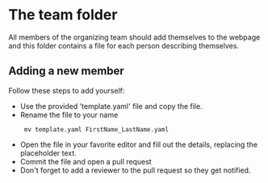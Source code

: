 # The team folder

All members of the organizing team should add themselves to the webpage and
this folder contains a file for each person describing themselves.

## Adding a new member
Follow these steps to add yourself:
* Use the provided 'template.yaml' file and copy the file.
* Rename the file to your name
   ```
    mv template.yaml FirstName_LastName.yaml
   ```
* Open the file in your favorite editor and fill out the details, 
replacing the placeholder text.
* Commit the file and open a pull request
* Don't forget to add a reviewer to the pull request so they get notified.

